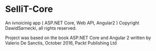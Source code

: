 # SelliT-Core
An ivnoicinig app ( ASP.NET Core, Web API, Angular2 )
Copyright DawidSarnecki, all rights reserved.

Project was based on the book ASP.NET Core and Angular 2 written by Valerio De Sanctis, October 2016, Packt Publishing Ltd


